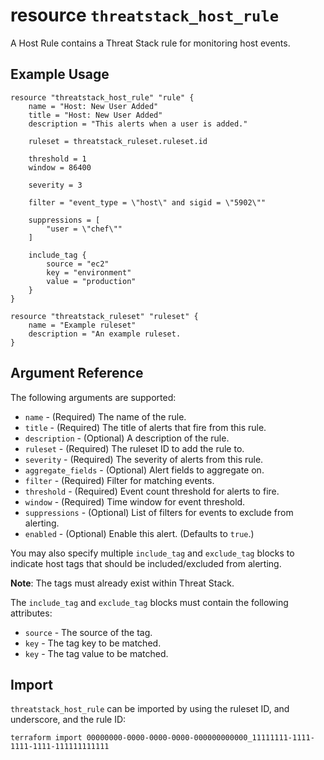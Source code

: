# resource `threatstack_host_rule`

A Host Rule contains a Threat Stack rule for monitoring host events.

## Example Usage

```hcl
resource "threatstack_host_rule" "rule" {
    name = "Host: New User Added"
    title = "Host: New User Added"
    description = "This alerts when a user is added."

    ruleset = threatstack_ruleset.ruleset.id

    threshold = 1
    window = 86400

    severity = 3

    filter = "event_type = \"host\" and sigid = \"5902\""

    suppressions = [
        "user = \"chef\""
    ]

    include_tag {
        source = "ec2"
        key = "environment"
        value = "production"
    }
}

resource "threatstack_ruleset" "ruleset" {
    name = "Example ruleset"
    description = "An example ruleset.
}
```

## Argument Reference

The following arguments are supported:

* `name` - (Required) The name of the rule.
* `title` - (Required) The title of alerts that fire from this rule.
* `description` - (Optional) A description of the rule.
* `ruleset` - (Required) The ruleset ID to add the rule to.
* `severity` - (Required) The severity of alerts from this rule.
* `aggregate_fields` - (Optional) Alert fields to aggregate on.
* `filter` - (Required) Filter for matching events.
* `threshold` - (Required) Event count threshold for alerts to fire.
* `window` - (Required) Time window for event threshold.
* `suppressions` - (Optional) List of filters for events to exclude from alerting.
* `enabled` - (Optional) Enable this alert. (Defaults to `true`.)

You may also specify multiple `include_tag` and `exclude_tag` blocks to indicate host tags that should be included/excluded from alerting.

**Note**: The tags must already exist within Threat Stack.

The `include_tag` and `exclude_tag` blocks must contain the following attributes:

* `source` - The source of the tag.
* `key` - The tag key to be matched.
* `key` - The tag value to be matched.

## Import

`threatstack_host_rule` can be imported by using the ruleset ID, and underscore, and the rule ID:

```console
terraform import 00000000-0000-0000-0000-000000000000_11111111-1111-1111-1111-111111111111
```
